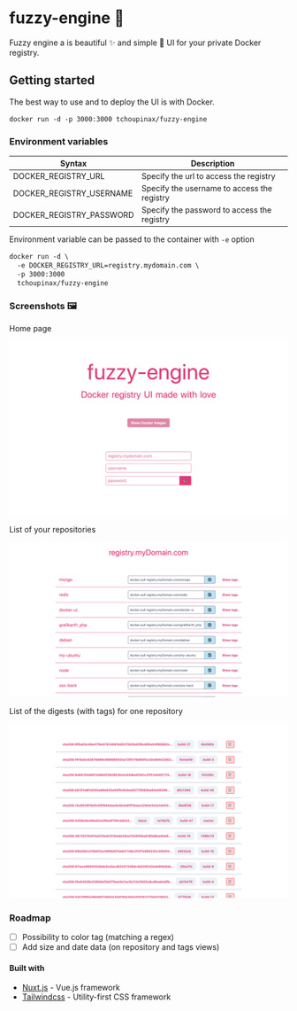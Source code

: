 # fuzzy-engine 🐳

Fuzzy engine a is beautiful ✨ and simple 🐹 UI for your private Docker registry. 

## Getting started

The best way to use and to deploy the UI is with Docker.

```
docker run -d -p 3000:3000 tchoupinax/fuzzy-engine
```

### Environment variables

| Syntax                   | Description                                 |
| ------------------------ | ------------------------------------------- |
| DOCKER_REGISTRY_URL      | Specify the url to access the registry      |
| DOCKER_REGISTRY_USERNAME | Specify the username to access the registry |
| DOCKER_REGISTRY_PASSWORD | Specify the password to access the registry |


Environment variable can be passed to the container with `-e` option 

```
docker run -d \
  -e DOCKER_REGISTRY_URL=registry.mydomain.com \
  -p 3000:3000 
  tchoupinax/fuzzy-engine
```

### Screenshots 🖼

Home page

![Home page](./.github/home.png)

List of your repositories

![Home page](./.github/images.png)

List of the digests (with tags) for one repository

![Home page](./.github/digests.png)

### Roadmap

* [ ] Possibility to color tag (matching a regex)
* [ ] Add size and date data (on repository and tags views)

#### Built with

* [Nuxt.js](https://nuxtjs.org/) - Vue.js framework
* [Tailwindcss](https://tailwindcss.com/) - Utility-first CSS framework
